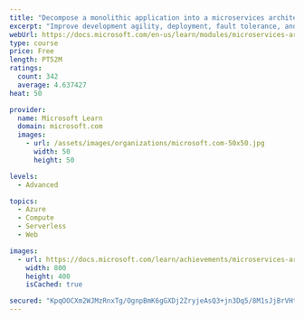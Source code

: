 ```yaml
---
title: "Decompose a monolithic application into a microservices architecture"
excerpt: "Improve development agility, deployment, fault tolerance, and scalability by modernizing your application with a microservices architecture."
webUrl: https://docs.microsoft.com/en-us/learn/modules/microservices-architecture/
type: course
price: Free
length: PT52M
ratings:
  count: 342
  average: 4.637427
heat: 50

provider:
  name: Microsoft Learn
  domain: microsoft.com
  images:
    - url: /assets/images/organizations/microsoft.com-50x50.jpg
      width: 50
      height: 50

levels:
  - Advanced

topics:
  - Azure
  - Compute
  - Serverless
  - Web

images:
  - url: https://docs.microsoft.com/learn/achievements/microservices-architecture-social.png
    width: 800
    height: 400
    isCached: true

secured: "KpqOOCXm2WJMzRnxTg/OgnpBmK6gGXDj2ZryjeAsQ3+jn3Dq5/8M1sJjBrVHtnLwf/Ozur+ZdnI0Ihum47fZLyOxPMOt/Ixts3EQ1hXz0/x6a6p0ezm+e9L8/lcP/NPy/RXy6jpjHAyl3Gg0WZxOCf2T+ZavMNCevB2fM5HHWubvv43H2piI58BykEcmeynyZMqr5CkYwAe9HaOlxcJC+6JQRz1YwdyTo004ooxokhGTuY15erOKe6p//swMUCLkeJD8qYNy50WzT0crNbhhJNnFjT7/8VbQqfTpmhPEEDnRKZNhMsGfNy1eVkhDOeR7mzzigitDRlsL9e1x7//nqKWodSZY8SiEkFEb5e+NAaYYR636OSMvGWCK1yBQEnCppazHghyOPuoS7tOVP9RERLeB96YvkyPHCcYVnCcuEMA=;ZdWH6sXqZVtn6MdCgR742g=="
---
```


